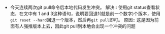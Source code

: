 - 今天连续两次git pull命令后本地代码发生冲突。
  解决:: 使用git status查看状态，在文中有 1 and 3这种语句，说明要回退1(就是前一个数字)个版本，使用`git reset --hard`回退一个版本，然后再`git pull`即可。
  原因:: 这是因为前面有人强推版本上去，因此git pull到本地会出现一个冲突的问题